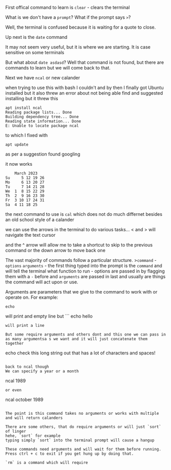 

First offical command to learn is
`clear` - clears the terminal

What is we don't have a `prompt`?
What if the prompt says 
`>`?

Well, the terminal is confused because it is waiting for a quote to close.

Up next is the `date` command

It may not seem very useful, but it is where we are starting.
It is case sensitive on some terminals

But what about `date asdasd`?
Well that command is not found, but there are commands to learn but we will come back to that.

Next we have `ncal` or new calander

when trying to use this with bash I couldn't and by then I finally got Ubuntu installed but it also threw an error about not being able find and suggested installing but it threw this
```
apt install ncal
Reading package lists... Done
Building dependency tree... Done
Reading state information... Done
E: Unable to locate package ncal
```
to which I fixed with
```
apt update
```
as per a suggestion found googling

it now works
```
    March 2023
Su     5 12 19 26
Mo     6 13 20 27
Tu     7 14 21 28
We  1  8 15 22 29
Th  2  9 16 23 30
Fr  3 10 17 24 31
Sa  4 11 18 25
```

the next command to use is `cal` which does not do much differnet besides an old school style of a calander

we can use the arrows in the terminal to do various tasks... < and > will navigate the text cursor

and the ^ arrow will allow me to take a shortcut to skip to the previous command or the down arrow to move back one

The vast majority of commands follow a particular structure.
    >`command` -`options` `arguments`
    - the first thing typed into the prompt is the `command` and will tell the terminal what function to run
    - options are passed in by flagging them with a `-` before and `arguments` are passed in last and usually are things the command will act upon or use.

Arguments are parameters that we give to the command to work with or operate on. For example:
```
echo
```
will print and empty line
but ```
echo hello
```
will print a line

But some require arguments and others dont and this one we can pass in as many argumentsa s we want and it will just concatenate them together
```
echo check this long string out that has a lot of characters and spaces!
```

back to ncal though
We can specify a year or a month
```
ncal 1989
```
or even
```
ncal october 1989
```

The point is this command takes no arguments or works with multiple and will return calanders

There are some others, that do require arguments or will just `sort` of linger
hehe, `sort` for example
typing simply `sort` into the terminal prompt will cause a hangup

These commands need arguments and will wait for them before running. Press ctrl + c to exit if you get hung up by doing that.

`rm` is a command which will require